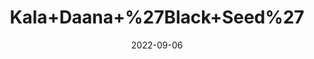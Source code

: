 ---
title: 'Kala+Daana+%27Black+Seed%27'
date: '2022-09-06' 
metatag: '' 
inventory: '0' 
draft: false 
# meta description 
shortDescripton: ''
description: 'Seed'
longdescription: ''
featured: True
# product Price
price: '100.0'
# Product Short Description
shortDescription: ''
productID: '281EB70A-1B23-ED11-9968-005056B3A416'
type: 'products'
category: 'Seed' 
thumnailproduct: 'https://aminsaddiquidawakhana.eralive.net/images/products/281EB70A-1B23-ED11-9968-005056B3A4161.png' 
images:
  - image: 'images/products/281EB70A-1B23-ED11-9968-005056B3A4161.png'  
Variants:
---